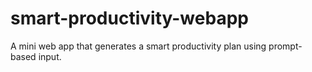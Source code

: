 # smart-productivity-webapp
A mini web app that generates a smart productivity plan using prompt-based input.
